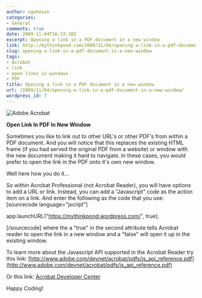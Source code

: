 ```yaml
---
author: vguhesan
categories:
- General
comments: true
date: 2009-11-04T16:33:38Z
excerpt: Opening a link in a PDF document in a new window
link: http://mythinkpond.com/2009/11/04/opening-a-link-in-a-pdf-document-in-a-new-window/
slug: opening-a-link-in-a-pdf-document-in-a-new-window
tags:
- Acrobat
- link
- open links in windows
- PDF
title: Opening a link in a PDF document in a new window
url: /2009/11/04/opening-a-link-in-a-pdf-document-in-a-new-window/
wordpress_id: 7
---
```


![Adobe Acrobat](http://mythinkpond.files.wordpress.com/2009/11/adobe_acrobat1.gif)

**Open Link In PDF In New Window**

Sometimes you like to link out to other URL's or other PDF's from within a PDF document. And you will notice that this replaces the existing HTML frame (if you had served the original PDF from a website) or window with the new document making it hard to navigate. In these cases, you would prefer to open the link in the PDF onto it's own new window.

Well here how you do it...

So within Acrobat Professional (not Acrobat Reader), you will have options to add a URL or link. Instead, you can add a "Javascript" code as the action item on a link. And enter the following as the code that you use:
[sourcecode language="jscript"]

app.launchURL("https://mythinkpond.wordpress.com/", true);

[/sourcecode]
where the a "true" in the second attribute tells Acrobat reader to open the link in a new window and a "false" will open it up in the existing window.

To learn more about the Javascript API supported in the Acrobat Reader try this link:
[http://www.adobe.com/devnet/acrobat/pdfs/js_api_reference.pdf](http://www.adobe.com/devnet/acrobat/pdfs/js_api_reference.pdf)

Or this link: [Acrobat Developer Center](http://www.adobe.com/devnet/acrobat/javascript.html)

Happy Coding!
